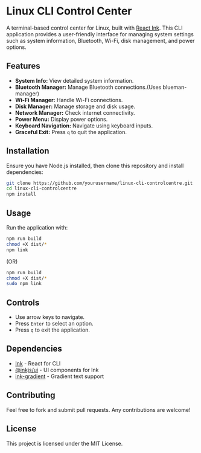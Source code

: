 # Linux CLI Control Center

A terminal-based control center for Linux, built with [React Ink](https://github.com/vadimdemedes/ink). This CLI application provides a user-friendly interface for managing system settings such as system information, Bluetooth, Wi-Fi, disk management, and power options.

## Features
- **System Info:** View detailed system information.
- **Bluetooth Manager:** Manage Bluetooth connections.(Uses blueman-manager)
- **Wi-Fi Manager:** Handle Wi-Fi connections.
- **Disk Manager:** Manage storage and disk usage.
- **Network Manager:** Check internet connectivity.
- **Power Menu:** Display power options.
- **Keyboard Navigation:** Navigate using keyboard inputs.
- **Graceful Exit:** Press `q` to quit the application.

## Installation
Ensure you have Node.js installed, then clone this repository and install dependencies:

```sh
git clone https://github.com/yourusername/linux-cli-controlcentre.git
cd linux-cli-controlcentre
npm install
```

## Usage
Run the application with:

```sh
npm run build
chmod +X dist/*
npm link
``` 
(OR)
``` sh
npm run build
chmod +X dist/*
sudo npm link
```

## Controls
- Use arrow keys to navigate.
- Press `Enter` to select an option.
- Press `q` to exit the application.

## Dependencies
- [Ink](https://github.com/vadimdemedes/ink) - React for CLI
- [@inkjs/ui](https://github.com/vadimdemedes/ink) - UI components for Ink
- [ink-gradient](https://github.com/sindresorhus/ink-gradient) - Gradient text support

## Contributing
Feel free to fork and submit pull requests. Any contributions are welcome!

## License
This project is licensed under the MIT License.


